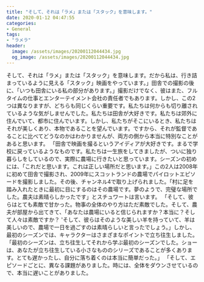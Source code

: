 ```yaml
---
title: "そして、それは「ラメ」または「スタック」を意味します。"
date: 2020-01-12 04:47:55
categories:
- General
tags:
- "ラメラ"
header:
  image: /assets/images/20200112044434.jpg
  og_image: /assets/images/20200112044434.jpg
---
```


そして、それは「ラメ」または「スタック」を意味します。だから私は、行き詰まっているように見える「スタック」映画をやっています。」田舎での撮影の後に、「いつも田舎にいる私の部分があります。」撮影だけでなく、彼はまた、フルタイムの仕事とエンターテイメント会社の責任者でもあります。しかし、この2つは異なりますが、どちらも同じくらい重要です。私たちは何からも切り離されているような気がしませんでした。私たちは田舎が大好きです。私たちは郊外に住んでいて、都市に住んでいます。しかし、私たちがそこにいるとき、私たちはそれが美しくあり、本物であることを望んでいます。ですから、それが監督であることに比べてどうなのかはわかりませんが、両方の側から本当に特別なことがあると思います。 「田舎で映画を撮るというアイディアが大好きです。まるで学校に戻っているようなものです。私たちは一生旅をしてきましたが、ついに独り暮らしをしているので、実際に農場に行きたいと思っています。シーズンの初めには、「これだと思います。これは正しい場所だと思います。」この2人は2008年に初めて田舎で撮影され、2009年にスコットランドの農場でパイロットエピソードを撮影しました。その後、チャンネル4で取り上げられました。「村に足を踏み入れたときに最初に目にするのはその農場です。夢のようで、完璧な場所でした。農夫は素晴らしかったです」とスチュワートは言います。 「そして、彼らはとても素敵で甘かった。物事の全体のやり方はただ素敵でした。そして、農夫が部屋から出てきて、「あなたは農場にいると信じられますか？本当に？そして人々は素敵ですか？ &#39;そして、彼らはそのような美しい羊を持っていて、羊は美しいので、農場で一日を過ごすのは素晴らしいと言ったでしょう。」しかし、最初のシーズンでは、キャラクターはさまざまなポイントで立ち往生しました。「最初のシーズンは、立ち往生してそれから学ぶ最初のシーズンでした。ショーは、あなたが立ち往生している小さなもののシリーズであることが多くあります。とても遅かったし、自分に落ち着くのは本当に簡単だった。」 「そして、エピソードごとに、異なる課題がありました。時には、全体をダウンさせているので、本当に遅いことがありました。
